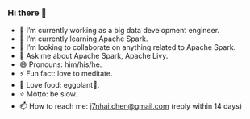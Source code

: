 ### Hi there 👋

<!--
**j7nhai/j7nhai** is a ✨ _special_ ✨ repository because its `README.md` (this file) appears on your GitHub profile.

Here are some ideas to get you started:

- 🔭 I’m currently working on ...
- 🌱 I’m currently learning ...
- 👯 I’m looking to collaborate on ...
- 🤔 I’m looking for help with ...
- 💬 Ask me about ...
- 📫 How to reach me: ...
- 😄 Pronouns: ...
- ⚡ Fun fact: ...
-->

- 🔭 I’m currently working as a big data development engineer.
- 🌱 I’m currently learning Apache Spark.
- 👯 I’m looking to collaborate on anything related to Apache Spark.
- 💬 Ask me about Apache Spark, Apache Livy.
- 😄 Pronouns: him/his/he.
- ⚡ Fun fact: love to meditate.
- 🍜 Love food: eggplant🍆.
- ⭐️ Motto: be slow.
- 📫 How to reach me: j7nhai.chen@gmail.com (reply within 14 days)
